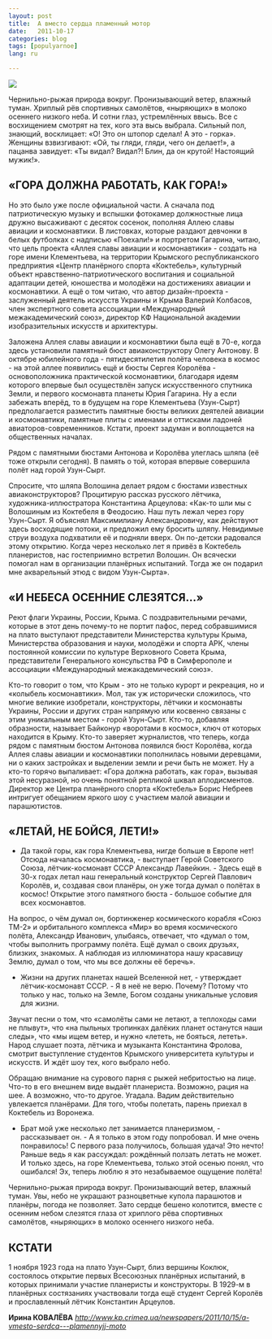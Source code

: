 ```yaml
---
layout: post
title:  А вместо сердца пламенный мотор
date:   2011-10-17
categories: blog
tags: [populyarnoe]
lang: ru

---
```

![]({{site.baseurl}}/img/posts/planer2.jpg)

Чернильно-рыжая природа вокруг. Пронизывающий ветер, влажный туман. Хриплый рёв спортивных самолётов, «ныряющих» в молоко осеннего низкого неба. И сотни глаз, устремлённых ввысь. Все с восхищением смотрят на тех, кого эта высь выбрала. Сильный пол, знающий, восклицает: «О! Это он штопор сделал! А это - горка». Женщины взвизгивают: «Ой, ты гляди, гляди, чего он делает!», а пацанва завидует: «Ты видал? Видал?! Блин, да он крутой! Настоящий мужик!».

## «ГОРА ДОЛЖНА РАБОТАТЬ, КАК ГОРА!»

Но это было уже после официальной части. А сначала под патриотическую музыку и вспышки фотокамер должностные лица дружно высаживают с десяток сосенок, пополняя Аллею славы авиации и космонавтики. В листовках, которые раздают девчонки в белых футболках с надписью «Поехали!» и портретом Гагарина, читаю, что цель проекта «Аллея славы авиации и космонавтики» - создать на горе имени Клементьева, на территории Крымского республиканского предприятия «Центр планёрного спорта «Коктебель», культурный объект нравственно-патриотического воспитания и социальной адаптации детей, юношества и молодёжи на достижениях авиации и космонавтики. А ещё о том читаю, что автор дизайн-проекта - заслуженный деятель искусств Украины и Крыма Валерий Колбасов, член экспертного совета ассоциации «Международный межакадемический союз», директор КФ Национальной академии изобразительных искусств и архитектуры.

Заложена Аллея славы авиации и космонавтики была ещё в 70-е, когда здесь установили памятный бюст авиаконструктору Олегу Антонову. В октябре юбилейного года - пятидесятилетия полёта человека в космос - на этой аллее появились ещё и бюсты Сергея Королёва - основоположника практической космонавтики, благодаря идеям которого впервые был осуществлён запуск искусственного спутника Земли, и первого космонавта планеты Юрия Гагарина. Ну а если забежать вперёд, то в будущем на горе Клементьева (Узун-Сырт) предполагается разместить памятные бюсты великих деятелей авиации и космонавтики, памятные плиты с именами и оттисками ладоней авиаторов-современников. Кстати, проект задуман и воплощается на общественных началах.

Рядом с памятными бюстами Антонова и Королёва улеглась шляпа (её тоже открыли сегодня). В память о той, которая впервые совершила полёт над горой Узун-Сырт.

Спросите, что шляпа Волошина делает рядом с бюстами известных авиаконструкторов? Процитирую рассказ русского лётчика, художника-иллюстратора Константина Арцеулова: «Как-то шли мы с Волошиным из Коктебеля в Феодосию. Наш путь лежал через гору Узун-Сырт. Я объяснял Максимилиану Александровичу, как действуют здесь восходящие потоки, и предложил ему бросить шляпу. Невидимые струи воздуха подхватили её и подняли вверх. Он по-детски радовался этому открытию. Когда через несколько лет я привёз в Коктебель планеристов, нас гостеприимно встретил Волошин. Он всячески помогал нам в организации планёрных испытаний. Тогда же он подарил мне акварельный этюд с видом Узун-Сырта».

## «И НЕБЕСА ОСЕННИЕ СЛЕЗЯТСЯ...»

Реют флаги Украины, России, Крыма. С поздравительными речами, которые в этот день почему-то не портит пафос, перед собравшимися на плато выступают представители Министерства культуры Крыма, Министерства образования и науки, молодёжи и спорта АРК, члены постоянной комиссии по культуре Верховного Совета Крыма, представители Генерального консульства РФ в Симферополе и ассоциации «Международный межакадемический союз».

Кто-то говорит о том, что Крым - это не только курорт и рекреация, но и «колыбель космонавтики». Мол, так уж исторически сложилось, что многие великие изобретали, конструкторы, лётчики и космонавты Украины, России и других стран напрямую или косвенно связаны с этим уникальным местом - горой Узун-Сырт. Кто-то, добавляя образности, называет Байконур «воротами в космос», ключ от которых находится в Крыму. Кто-то заверяет журналистов, что теперь, когда рядом с памятным бюстом Антонова появился бюст Королёва, когда Аллея славы авиации и космонавтики пополнилась новыми деревцами, ни о каких застройках и выделении земли и речи быть не может. Ну а кто-то горячо выпаливает: «Гора должна работать, как гора», вызывая этой несуразной, но очень понятной репликой шквал аплодисментов. Директор же Центра планёрного спорта «Коктебель» Борис Небреев интригует обещанием яркого шоу с участием малой авиации и парашютистов.

## «ЛЕТАЙ, НЕ БОЙСЯ, ЛЕТИ!»

- Да такой горы, как гора Клементьева, нигде больше в Европе нет! Отсюда началась космонавтика, - выступает Герой Советского Союза, лётчик-космонавт СССР Александр Лавейкин. - Здесь ещё в 30-х годах летал наш генеральный конструктор Сергей Павлович Королёв, и, создавая свои планёры, он уже тогда думал о полётах в космос! Открытие этого памятного бюста - большое событие для всех космонавтов.

На вопрос, о чём думал он, бортинженер космического корабля «Союз ТМ-2» и орбитального комплекса «Мир» во время космического полёта, Александр Иванович, улыбаясь, отвечает, что «думал о том, чтобы выполнить программу полёта. Ещё думал о своих друзьях, близких, знакомых. А наблюдая из иллюминатора нашу красавицу Землю, думал о том, что мы все должны её беречь».

- Жизни на других планетах нашей Вселенной нет, - утверждает лётчик-космонавт СССР. - Я в неё не верю. Почему? Потому что только у нас, только на Земле, Богом созданы уникальные условия для жизни.

Звучат песни о том, что «самолёты сами не летают, а теплоходы сами не плывут», что «на пыльных тропинках далёких планет останутся наши следы», что «мы ищем ветер, и нужно «лететь, не бояться, лететь». Народ слушает поэта, лётчика и музыканта Константина Фролова, смотрит выступление студентов Крымского университета культуры и искусств. И ждёт шоу тех, кого выбрало небо.

Обращаю внимание на сурового парня с рыжей небритостью на лице. Что-то в его внешнем виде выдаёт планериста. Возможно, рация на шее. А возможно, что-то другое. Угадала. Вадим действительно увлекается планёрами. Для того, чтобы полетать, парень приехал в Коктебель из Воронежа.

- Брат мой уже несколько лет занимается планеризмом, - рассказывает он. - А я только в этом году попробовал. И мне очень понравилось! С первого раза получилось, большая удача! Это нечто! Раньше ведь я как рассуждал: рождённый ползать летать не может. И только здесь, на горе Клементьева, только этой осенью понял, что ошибался! Эх, теперь люблю я это незабываемое ощущение полёта!

Чернильно-рыжая природа вокруг. Пронизывающий ветер, влажный туман. Увы, небо не украшают разноцветные купола парашютов и планёры, погода не позволяет. Зато сердце бешено колотится, вместе с осенним небом слезятся глаза от хриплого рёва спортивных самолётов, «ныряющих» в молоко осеннего низкого неба.

## КСТАТИ

1 ноября 1923 года на плато Узун-Сырт, близ вершины Коклюк, состоялось открытие первых Всесоюзных планёрных испытаний, в которых принимали участие планеристы и конструкторы. В 1929-м в планёрных состязаниях участвовали тогда ещё студент Сергей Королёв и прославленный лётчик Константин Арцеулов.

**Ирина КОВАЛЁВА**
*http://www.kp.crimea.ua/newspapers/2011/10/15/a-vmesto-serdca---plamennyjj-moto*
